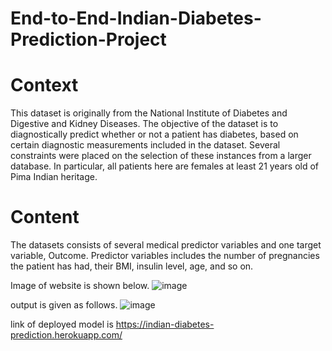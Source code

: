 # End-to-End-Indian-Diabetes-Prediction-Project

<h1>Context</h1>

This dataset is originally from the National Institute of Diabetes and Digestive and Kidney Diseases. The objective of the dataset is to diagnostically predict whether or not a patient has diabetes, based on certain diagnostic measurements included in the dataset. Several constraints were placed on the selection of these instances from a larger database. In particular, all patients here are females at least 21 years old of Pima Indian heritage.


<h1>Content</h1>

The datasets consists of several medical predictor variables and one target variable, Outcome. Predictor variables includes the number of pregnancies the patient has had, their BMI, insulin level, age, and so on.

Image of website is shown below.
![image](https://user-images.githubusercontent.com/33638488/114240891-ee347180-99a5-11eb-8bdb-85ad6ed5eaf6.png)


output is given as follows.
![image](https://user-images.githubusercontent.com/33638488/114240924-fbe9f700-99a5-11eb-8ce2-399b588360cf.png)


link of deployed model is 
https://indian-diabetes-prediction.herokuapp.com/

